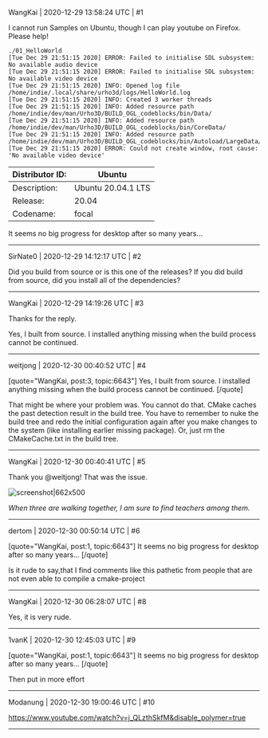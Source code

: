 WangKai | 2020-12-29 13:58:24 UTC | #1

I cannot run Samples on Ubuntu, though I can play youtube on Firefox. Please help!

```log
./01_HelloWorld 
[Tue Dec 29 21:51:15 2020] ERROR: Failed to initialise SDL subsystem: No available audio device
[Tue Dec 29 21:51:15 2020] ERROR: Failed to initialise SDL subsystem: No available video device
[Tue Dec 29 21:51:15 2020] INFO: Opened log file /home/indie/.local/share/urho3d/logs/HelloWorld.log
[Tue Dec 29 21:51:15 2020] INFO: Created 3 worker threads
[Tue Dec 29 21:51:15 2020] INFO: Added resource path /home/indie/dev/man/Urho3D/BUILD_OGL_codeblocks/bin/Data/
[Tue Dec 29 21:51:15 2020] INFO: Added resource path /home/indie/dev/man/Urho3D/BUILD_OGL_codeblocks/bin/CoreData/
[Tue Dec 29 21:51:15 2020] INFO: Added resource path /home/indie/dev/man/Urho3D/BUILD_OGL_codeblocks/bin/Autoload/LargeData/
[Tue Dec 29 21:51:15 2020] ERROR: Could not create window, root cause: 'No available video device'
```

|Distributor ID:|Ubuntu|
|---|---|
|Description:|Ubuntu 20.04.1 LTS|
|Release:|20.04|
|Codename:|focal|

It seems no big progress for desktop after so many years...

-------------------------

SirNate0 | 2020-12-29 14:12:17 UTC | #2

Did you build from source or is this one of the releases? If you did build from source, did you install all of the dependencies?

-------------------------

WangKai | 2020-12-29 14:19:26 UTC | #3

Thanks for the reply.

Yes, I built from source. I installed anything missing when the build process cannot be continued.

-------------------------

weitjong | 2020-12-30 00:40:52 UTC | #4

[quote="WangKai, post:3, topic:6643"]
Yes, I built from source. I installed anything missing when the build process cannot be continued.
[/quote]

That might be where your problem was. You cannot do that. CMake caches the past detection result in the build tree. You have to remember to nuke the build tree and redo the initial configuration again after you make changes to the system (like installing earlier missing package). Or, just rm the CMakeCache.txt in the build tree.

-------------------------

WangKai | 2020-12-30 00:40:41 UTC | #5

Thank you @weitjong! That was the issue.

![screenshot|662x500](upload://cNAHpS9CW9dCeQnliDUAL6a2fg5.jpeg) 

*When three are walking together, I am sure to find teachers among them.*

-------------------------

dertom | 2020-12-30 00:50:14 UTC | #6

[quote="WangKai, post:1, topic:6643"]
It seems no big progress for desktop after so many years…
[/quote]

Is it rude to say,that I find comments like this pathetic from people that are not even able to compile a cmake-project

-------------------------

WangKai | 2020-12-30 06:28:07 UTC | #8

Yes, it is very rude.

-------------------------

1vanK | 2020-12-30 12:45:03 UTC | #9

[quote="WangKai, post:1, topic:6643"]
It seems no big progress for desktop after so many years…
[/quote]

Then put in more effort

-------------------------

Modanung | 2020-12-30 19:00:46 UTC | #10

https://www.youtube.com/watch?v=j_QLzthSkfM&disable_polymer=true

-------------------------

